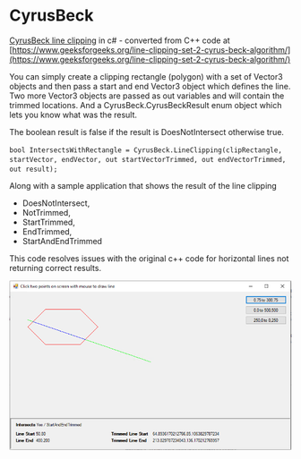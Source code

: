 # CyrusBeck
[CyrusBeck line clipping](https://en.wikipedia.org/wiki/Cyrus%E2%80%93Beck_algorithm) in c# - converted from C++ code at [https://www.geeksforgeeks.org/line-clipping-set-2-cyrus-beck-algorithm/](https://www.geeksforgeeks.org/line-clipping-set-2-cyrus-beck-algorithm/)

You can simply create a clipping rectangle (polygon) with a set of Vector3 objects and then pass a start and end Vector3 object which defines the line. Two more Vector3 objects are passed as out variables and will contain the trimmed locations. And a CyrusBeck.CyrusBeckResult enum object which lets you know what was the result.

The boolean result is false if the result is DoesNotIntersect otherwise true.

`bool IntersectsWithRectangle = CyrusBeck.LineClipping(clipRectangle, startVector, endVector, out startVectorTrimmed, out endVectorTrimmed, out result);`

Along with a sample application that shows the result of the line clipping

* DoesNotIntersect,
* NotTrimmed,
* StartTrimmed,
* EndTrimmed,
* StartAndEndTrimmed

This code resolves issues with the original c++ code for horizontal lines not returning correct results.

![Example screen shot](/ScreenShot.PNG)
